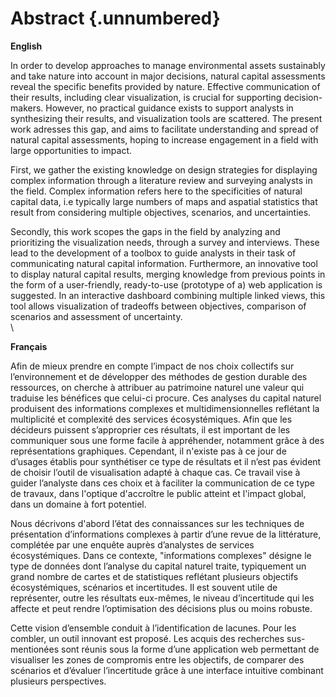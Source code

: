 # Abstract {.unnumbered}

**English**

In order to develop approaches to manage environmental assets sustainably and take nature into account in major decisions, natural capital assessments reveal the specific benefits provided by nature. Effective communication of their results, including clear visualization, is crucial for supporting decision-makers. However, no practical guidance exists to support analysts in synthesizing their results, and visualization tools are scattered. The present work adresses this gap, and aims to facilitate understanding and spread of natural capital assessments, hoping to increase engagement in a field with large opportunities to impact.

First, we gather the existing knowledge on design strategies for displaying complex information through a literature review and surveying analysts in the field. Complex information refers here to the specificities of natural capital data, i.e typically large numbers of maps and aspatial statistics that result from considering multiple objectives, scenarios, and uncertainties.

Secondly, this work scopes the gaps in the field by analyzing and prioritizing the visualization needs, through a survey and interviews. These lead to the development of a toolbox to guide analysts in their task of communicating natural capital information. Furthermore, an innovative tool to display natural capital results, merging knowledge from previous points in the form of a user-friendly, ready-to-use (prototype of a) web application is suggested. In an interactive dashboard combining multiple linked views, this tool allows visualization of tradeoffs between objectives, comparison of scenarios and assessment of uncertainty.
\
\

**Français**

Afin de mieux prendre en compte l’impact de nos choix collectifs sur l’environnement et de développer des méthodes de gestion durable des ressources, on cherche à attribuer au patrimoine naturel une valeur qui traduise les bénéfices que celui-ci procure. Ces analyses du capital naturel produisent des informations complexes et multidimensionnelles reflétant la multiplicité et complexité des services écosystémiques. Afin que les décideurs puissent s’approprier ces résultats, il est important de les communiquer sous une forme facile à appréhender, notamment grâce à des représentations graphiques. Cependant, il n'existe pas à ce jour de d’usages établis pour synthétiser ce type de résultats et il n’est pas évident de choisir l’outil de visualisation adapté à chaque cas. Ce travail vise à guider l’analyste dans ces choix et à faciliter la communication de ce type de travaux, dans l'optique d'accroître le public atteint et l'impact global, dans un domaine à fort potentiel. 
Nous décrivons d'abord l’état des connaissances sur les techniques de présentation d’informations complexes à partir d’une revue de la littérature, complétée par une enquête auprès d’analystes de services écosystémiques. Dans ce contexte, "informations complexes" désigne le type de données dont l’analyse du capital naturel traite, typiquement un grand nombre de cartes et de statistiques reflétant plusieurs objectifs écosystémiques, scénarios et incertitudes. Il est souvent utile de représenter, outre les résultats eux-mêmes, le niveau d’incertitude qui les affecte et peut rendre l’optimisation des décisions plus ou moins robuste.  Cette vision d’ensemble conduit à l’identification de lacunes. Pour les combler, un outil innovant est proposé. Les acquis des recherches sus-mentionées sont réunis sous la forme d’une application web permettant de visualiser les zones de compromis entre les objectifs, de comparer des scénarios et d’évaluer l’incertitude grâce à une interface intuitive combinant plusieurs perspectives.